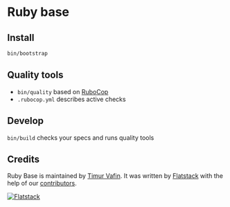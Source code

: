 # Ruby base

## Install

```bash
bin/bootstrap
```

## Quality tools

* `bin/quality` based on [RuboCop](https://github.com/bbatsov/rubocop)
* `.rubocop.yml` describes active checks

## Develop

`bin/build` checks your specs and runs quality tools

## Credits

Ruby Base is maintained by [Timur Vafin](http://github.com/timurvafin).
It was written by [Flatstack](http://www.flatstack.com) with the help of our
[contributors](http://github.com/fs/ruby-base/contributors).


[![Flatstack](http://www.flatstack.com/assets/images/logo.png)](http://www.flatstack.com)
